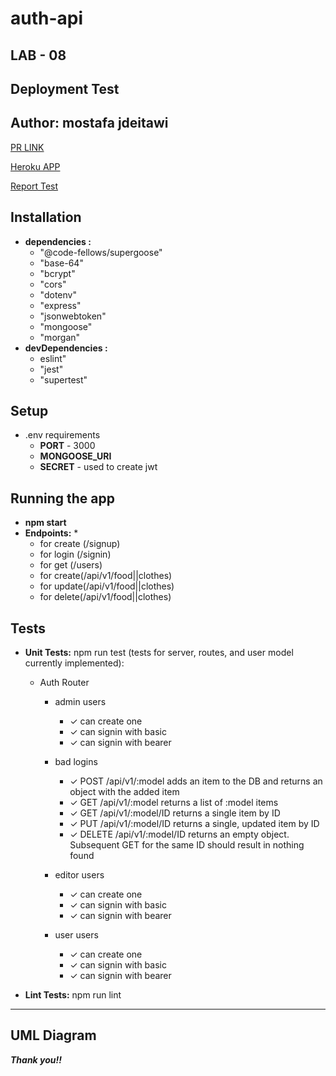# auth-api


## LAB - 08
## **Deployment Test**
## **Author: mostafa jdeitawi**
[PR LINK](https://github.com/jdeitawimostafa/auth-api/pull/2)


[Heroku APP](https://auth-api-jdeitawi.herokuapp.com/)


[Report Test](https://github.com/jdeitawimostafa/auth-api/actions)


## **Installation**
* **dependencies :**
  * "@code-fellows/supergoose"
  * "base-64"
  * "bcrypt"
  * "cors"
  * "dotenv"
  * "express"
  * "jsonwebtoken"
  * "mongoose"
  * "morgan"
* **devDependencies :**
  * eslint"
  * "jest"
  * "supertest"
## **Setup**
* .env requirements
  * **PORT** - 3000
  * **MONGOOSE_URI**
  * **SECRET** - used to create jwt
## **Running the app**
* **npm start**
* **Endpoints:**
   *
   *  for create (/signup)
   *  for login (/signin)
   *  for get (/users)
   *  for create(/api/v1/food||clothes)
   *  for update(/api/v1/food||clothes)
   *  for delete(/api/v1/food||clothes)
## **Tests**
* **Unit Tests:** npm run test (tests for server, routes, and user model currently implemented):
  * Auth Router
    * admin users
      * ✓ can create one 
      * ✓ can signin with basic 
      * ✓ can signin with bearer 
    * bad logins
      * ✓ POST /api/v1/:model adds an item to the DB and returns an object with the added item 
      * ✓ GET /api/v1/:model returns a list of :model items
      * ✓ GET /api/v1/:model/ID returns a single item by ID
      * ✓ PUT /api/v1/:model/ID returns a single, updated item by ID  
      * ✓ DELETE /api/v1/:model/ID returns an empty object. Subsequent GET for the same ID should result in nothing found 
     
    * editor users
      * ✓ can create one 
      * ✓ can signin with basic 
      * ✓ can signin with bearer 
    * user users
      * ✓ can create one 
      * ✓ can signin with basic 
      * ✓ can signin with bearer 
 
* **Lint Tests:** npm run lint
***
## **UML Diagram**




***Thank you!!***

